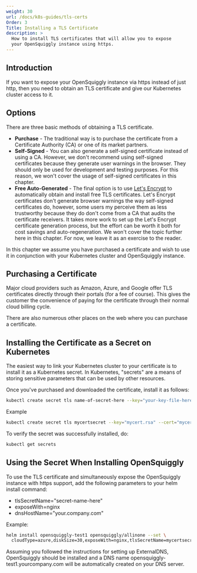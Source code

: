 ```yaml
---
weight: 30
url: /docs/k8s-guides/tls-certs
Order: 3
Title: Installing a TLS Certificate
description: >
  How to install TLS certificates that will allow you to expose
  your OpenSquiggly instance using https.
---
```


## Introduction

If you want to expose your OpenSquiggly instance via https instead of
just http, then you need to obtain an TLS certificate and give our 
Kubernetes cluster access to it.

## Options

There are three basic methods of obtaining a TLS certificate. 

* __Purchase__ - The traditional way is to purchase the certificate from a Certificate Authority (CA) or
one of its market partners.
* __Self-Signed__ - You can also generate a self-signed certificate instead of using a CA. However,
  we don't recommend using self-signed certificates because they generate user warnings in the
  browser. They should only be used for development and testing purposes. For this reason, we won't cover
  the usage of self-signed certificates in this chapter.
* __Free Auto-Generated__ - The final option is to use <a href="https://letsencrypt.org" target="_blank">Let's Encrypt</a>
  to automatically obtain and install free TLS certificates. Let's Encrypt certificates don't generate browser
  warnings the way self-signed certificates do, however, some users my perceive them as less trustworthy because
  they do don't come from a CA that audits the certificate receivers. It takes more work to set up the Let's Encrypt
  certificate generation process, but the effort can be worth it both for cost savings and auto-regeneration. We
  won't cover the topic further here in this chapter. For now, we leave it as an exercise to the reader.
  
In this chapter we assume you have purchased a certificate and wish to use it in conjunction with your
Kubernetes cluster and OpenSquiggly instance.

## Purchasing a Certificate

Major cloud providers such as Amazon, Azure, and Google offer TLS certificates
directly through their portals (for a fee of course). This gives the customer
the convenience of paying for the certificate through their normal cloud
billing cycle.

There are also numerous other places on the web where you can purchase a 
certificate.

## Installing the Certificate as a Secret on Kubernetes

The easiest way to link your Kubernetes cluster to your certificate is to install
it as a Kubernetes secret. In Kubernetes, "secrets" are a means of storing sensitive
parameters that can be used by other resources.

Once you've purchased and downloaded the certificate, install it as follows:

```bash
kubectl create secret tls name-of-secret-here --key="your-key-file-here" --cert="your-cert-file-here"
```

Example

```bash
kubectl create secret tls mycertsecret --key="mycert.rsa" --cert="mycert.crt"
```

To verify the secret was successfully installed, do:

```bash
kubectl get secrets
```

## Using the Secret When Installing OpenSquiggly

To use the TLS certificate and simultaneously expose the OpenSquiggly instance with
https support, add the following parameters to your helm install command:

* tlsSecretName="secret-name-here"
* exposeWith=nginx
* dnsHostName="your.company.com"

Example:

```bash
helm install opensquiggly-test1 opensquiggly/allinone --set \
  cloudType=azure,diskSize=30,exposeWith=nginx,tlsSecretName=mycertsecret,dnsHostName="opensquiggly-test1.yourcompany.com"
```

Assuming you followed the instructions for setting up ExternalDNS, OpenSquiggly should be installed and a
DNS name opensquiggly-test1.yourcompany.com will be automatically created on your DNS server.